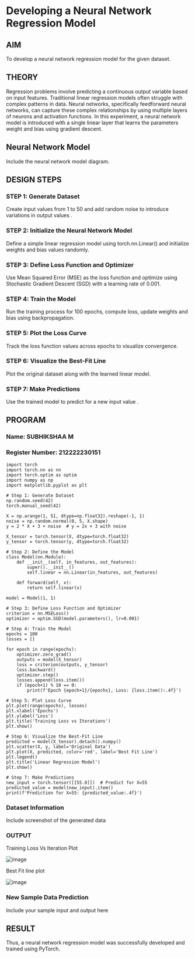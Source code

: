 # Developing a Neural Network Regression Model

## AIM
To develop a neural network regression model for the given dataset.

## THEORY
Regression problems involve predicting a continuous output variable based on input features. Traditional linear regression models often struggle with complex patterns in data. Neural networks, specifically feedforward neural networks, can capture these complex relationships by using multiple layers of neurons and activation functions. In this experiment, a neural network model is introduced with a single linear layer that learns the parameters weight and bias using gradient descent.

## Neural Network Model
Include the neural network model diagram.

## DESIGN STEPS
### STEP 1: Generate Dataset

Create input values  from 1 to 50 and add random noise to introduce variations in output values .

### STEP 2: Initialize the Neural Network Model

Define a simple linear regression model using torch.nn.Linear() and initialize weights and bias values randomly.

### STEP 3: Define Loss Function and Optimizer

Use Mean Squared Error (MSE) as the loss function and optimize using Stochastic Gradient Descent (SGD) with a learning rate of 0.001.

### STEP 4: Train the Model

Run the training process for 100 epochs, compute loss, update weights and bias using backpropagation.

### STEP 5: Plot the Loss Curve

Track the loss function values across epochs to visualize convergence.

### STEP 6: Visualize the Best-Fit Line

Plot the original dataset along with the learned linear model.

### STEP 7: Make Predictions

Use the trained model to predict  for a new input value .

## PROGRAM

### Name: SUBHIKSHAA M

### Register Number: 212222230151

```
import torch
import torch.nn as nn
import torch.optim as optim
import numpy as np
import matplotlib.pyplot as plt

# Step 1: Generate Dataset
np.random.seed(42)
torch.manual_seed(42)

X = np.arange(1, 51, dtype=np.float32).reshape(-1, 1)
noise = np.random.normal(0, 5, X.shape)
y = 2 * X + 3 + noise  # y = 2x + 3 with noise

X_tensor = torch.tensor(X, dtype=torch.float32)
y_tensor = torch.tensor(y, dtype=torch.float32)

# Step 2: Define the Model
class Model(nn.Module):
    def __init__(self, in_features, out_features):
        super().__init__()
        self.linear = nn.Linear(in_features, out_features)
        
    def forward(self, x):
        return self.linear(x)

model = Model(1, 1)

# Step 3: Define Loss Function and Optimizer
criterion = nn.MSELoss()
optimizer = optim.SGD(model.parameters(), lr=0.001)

# Step 4: Train the Model
epochs = 100
losses = []

for epoch in range(epochs):
    optimizer.zero_grad()
    outputs = model(X_tensor)
    loss = criterion(outputs, y_tensor)
    loss.backward()
    optimizer.step()
    losses.append(loss.item())
    if (epoch+1) % 10 == 0:
        print(f'Epoch {epoch+1}/{epochs}, Loss: {loss.item():.4f}')

# Step 5: Plot Loss Curve
plt.plot(range(epochs), losses)
plt.xlabel('Epochs')
plt.ylabel('Loss')
plt.title('Training Loss vs Iterations')
plt.show()

# Step 6: Visualize the Best-Fit Line
predicted = model(X_tensor).detach().numpy()
plt.scatter(X, y, label='Original Data')
plt.plot(X, predicted, color='red', label='Best Fit Line')
plt.legend()
plt.title('Linear Regression Model')
plt.show()

# Step 7: Make Predictions
new_input = torch.tensor([[55.0]])  # Predict for X=55
predicted_value = model(new_input).item()
print(f'Prediction for X=55: {predicted_value:.4f}')

```

### Dataset Information
Include screenshot of the generated data

### OUTPUT
Training Loss Vs Iteration Plot

![image](https://github.com/user-attachments/assets/0b04c4ac-5864-495e-9b24-c0b8d6490644)

Best Fit line plot

![image](https://github.com/user-attachments/assets/27deb3af-162c-4367-af69-8f447d6b5de9)

### New Sample Data Prediction
Include your sample input and output here

## RESULT
Thus, a neural network regression model was successfully developed and trained using PyTorch.
